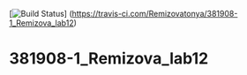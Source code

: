 [![Build Status](https://travis-ci.com/Remizovatonya/381908-1_Remizova_lab12.svg?branch=main)]
(https://travis-ci.com/Remizovatonya/381908-1_Remizova_lab12)
# 381908-1_Remizova_lab12